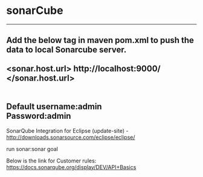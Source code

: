 # sonarCube
------------------------------------------------------------------------------------
Add the below tag in maven pom.xml to push the data to local Sonarcube server.<br>
<properties><br>
   <sonar.host.url> http://localhost:9000/ </sonar.host.url><br>
  </properties><br>
  <br>
  Default username:admin<br>
  Password:admin<br>
  --------------------------------------------------------------------------------
SonarQube Integration for Eclipse (update-site) -
 http://downloads.sonarsource.com/eclipse/eclipse/

run sonar:sonar goal

Below is the link for Customer rules:
https://docs.sonarqube.org/display/DEV/API+Basics
